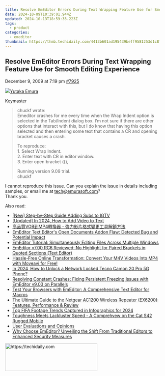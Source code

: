 ```yaml
---
title: Resolve EmEditor Errors During Text Wrapping Feature Use for Smooth Editing Experience
date: 2024-10-09T10:39:01.944Z
updated: 2024-10-13T18:59:33.223Z
tags:
  - product
categories:
  - emeditor
thumbnail: https://thmb.techidaily.com/4413b601ad195439beff9581253d1c8f619535fc721b43b4dca709d022c56e41.jpg
---
```


## Resolve EmEditor Errors During Text Wrapping Feature Use for Smooth Editing Experience

December 9, 2009 at 7:19 pm [#7925](https://tools.techidaily.com/emeditor/products/) 

[![](https://secure.gravatar.com/avatar/a0a6377144ed3636f985d87303f65ed2?s=80&d=identicon&r=g)Yutaka Emura](https://www.emeditor.com/forums/users/yemura/ "View Yutaka Emura's profile")

Keymaster

> chuckf wrote:  
> Emeditor crashes for me every time when the Wrap Indent option is selected in the Tab/Indent dialog box. I’m not sure if there are other options that interact with this, but I do know that having this option selected and then entering some text that contains a CR and opening bracket causes a crash.
> 
> To reproduce:  
> 1\. Select Wrap Indent.  
> 2\. Enter text with CR in editor window.  
> 3\. Enter open bracket ({),
> 
> Running version 9.06 trial.  
> chuckf

 I cannot reproduce this issue. Can you explain the issue in details including samples, or email me at [tech@emurasoft.com](https://tools.techidaily.com/emeditor/products/)?  
 Thank you.

<ins class="adsbygoogle"
     style="display:block"
     data-ad-format="autorelaxed"
     data-ad-client="ca-pub-7571918770474297"
     data-ad-slot="1223367746"></ins>

<ins class="adsbygoogle"
     style="display:block"
     data-ad-client="ca-pub-7571918770474297"
     data-ad-slot="8358498916"
     data-ad-format="auto"
     data-full-width-responsive="true"></ins>

<span class="atpl-alsoreadstyle">Also read:</span>
<div><ul>
<li><a href="https://instagram-clips.techidaily.com/new-step-by-step-guide-adding-subs-to-igtv/"><u>[New] Step-by-Step Guide Adding Subs to IGTV</u></a></li>
<li><a href="https://youtube-web.techidaily.com/ed-in-2024-how-to-add-video-to-text/"><u>[Updated] In 2024, How to Add Video to Text</u></a></li>
<li><a href="https://tech-revival.techidaily.com/1725284070095-vobmp4/"><u>高品質VOB到MP4轉換器 - 強力影片格式變更工具解鎖方法</u></a></li>
<li><a href="https://win-tips.techidaily.com/emeditor-text-editors-open-documents-addon-flaw-detected-bug-and-potential-impact/"><u>EmEditor Text Editor's Open Documents Addon Flaw: Detected Bug and Potential Impact</u></a></li>
<li><a href="https://win-tips.techidaily.com/emeditor-tutorial-simultaneously-editing-files-across-multiple-windows/"><u>EmEditor Tutorial: Simultaneously Editing Files Across Multiple Windows</u></a></li>
<li><a href="https://win-tips.techidaily.com/emeditor-v700-rc6-reviewed-no-highlight-for-paired-brackets-in-quoted-sections-text-editor/"><u>EmEditor v7.00 RC6 Reviewed: No Highlight for Paired Brackets in Quoted Sections (Text Editor)</u></a></li>
<li><a href="https://some-guidance.techidaily.com/hassle-free-online-transformation-convert-your-m4v-videos-into-mp4-with-moveavi-for-free/"><u>Hassle-Free Online Transformation: Convert Your M4V Videos Into MP4 with Moveavi for Free!</u></a></li>
<li><a href="https://unlock-android.techidaily.com/in-2024-how-to-unlock-a-network-locked-tecno-camon-20-pro-5g-phone-by-drfone-android/"><u>In 2024, How to Unlock a Network Locked Tecno Camon 20 Pro 5G Phone?</u></a></li>
<li><a href="https://win-tips.techidaily.com/resolving-constant-crashes-fixing-persistent-freezing-issues-with-emeditor-v903-on-parallels/"><u>Resolving Constant Crashes: Fixing Persistent Freezing Issues with EmEditor v9.03 on Parallels</u></a></li>
<li><a href="https://win-tips.techidaily.com/test-your-browsers-with-emeditor-a-comprehensive-text-editor-for-macros/"><u>Test Your Browsers with EmEditor: A Comprehensive Text Editor for Macros</u></a></li>
<li><a href="https://buynow-reviews.techidaily.com/the-ultimate-guide-to-the-netgear-ac1200-wireless-repeater-ex6200-features-performance-and-review/"><u>The Ultimate Guide to the Netgear AC1200 Wireless Repeater (EX6200): Features, Performance & Review</u></a></li>
<li><a href="https://youtube-web.techidaily.com/ifa-footage-trends-captured-in-infographics-for-2024/"><u>Top FIFA Footage Trends Captured in Infographics for 2024</u></a></li>
<li><a href="https://buynow-reviews.techidaily.com/toughness-meets-lackluster-speed-a-comprehvew-on-the-cat-s42-rugged-mobile/"><u>Toughness Meets Lackluster Speed - A Comprehvew on the Cat S42 Rugged Mobile</u></a></li>
<li><a href="https://discover-amazing.techidaily.com/user-evaluations-and-opinions/"><u>User Evaluations and Opinions</u></a></li>
<li><a href="https://win-tips.techidaily.com/why-choose-emeditor-unveiling-the-shift-from-traditional-editors-to-enhanced-security-measures/"><u>Why Choose EmEditor? Unveiling the Shift From Traditional Editors to Enhanced Security Measures</u></a></li>
</ul></div>

<!-- affiliate ads begin -->
<a href="https://laganoo.pxf.io/c/5597632/1484940/16446" target="_top" id="1484940">
  <img src="//a.impactradius-go.com/display-ad/16446-1484940" border="0" alt="https://techidaily.com" width="300" height="90"/>
</a>
<img height="0" width="0" src="https://laganoo.pxf.io/i/5597632/1484940/16446" style="position:absolute;visibility:hidden;" border="0" />
<!-- affiliate ads end -->

